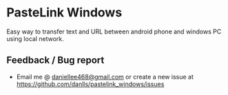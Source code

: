 # PasteLink Windows
Easy way to transfer text and URL between android phone and windows PC using local network. 

## Feedback / Bug report
 - Email me @ daniellee468@gmail.com or create a new issue at https://github.com/danlls/pastelink_windows/issues
 